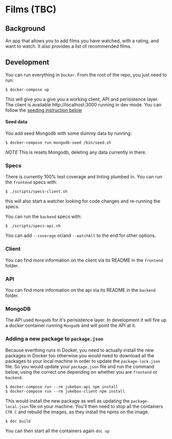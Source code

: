 # Films (TBC)

## Background

An app that allows you to add films you have watched, with a rating, and want to watch. It also provides a list of recommended films.

## Development

You can run everything in `Docker`. From the root of the repo, you just need to run:

```
$ docker-compose up
```

This will give you a give you a working client, API and perisistence layer. The client is available http://localhost:3000 running in dev mode. You can follow the [seeding instruction below](#seed-data)

#### Seed data

You add seed Mongodb with some dummy data by running:
```
$ docker-compose run mongodb-seed /bin/seed.sh
```
*NOTE* This is resets Mongodb, deleting any data currently in there.

### Specs

There is currently 100% test coverage and linting plumbed in. You can run the `frontend` specs with:

```
$ ./scripts/specs-client.sh
```
this will also start a watcher looking for code changes and re-running the specs.

You can run the `backend` specs with:

```
$ ./scripts/specs-api.sh
```

You can add `--coverage` or/and `--watchAll` to the end for other options.

### Client

You can find more information on the client via its README in the `frontend` folder.

### API

You can find more information on the api via its README in the `backend` folder.

### MongoDB

The API used `Mongodb` for it's perisistence layer. In development it will fire up a docker container running `Mongodb` and will point the API at it.


### Adding a new package to `package.json`

Because everthing runs in Docker, you need to actually install the new packages in Docker too otherwise you would need to download all the packages to your local machine in order to update the `package-lock.json` file. So you would update your `package.json` file and run the command below, using the correct one depending on whether you are `frontend` or `backend`.

```
$ docker-compose run --rm jukebox-api npm install
$ docker-compose run --rm jukebox-client npm install
```

This would install the new package as well as updating the `package-local.json` file on your machine. You'll then need to stop all the containers `CTR C` and rebuild the images, as they install the npms on the image.

```
$ doc build
```

You can then start all the containers again `doc up`

